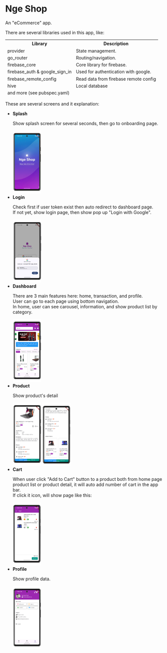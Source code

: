 # Nge Shop

<p>An "eCommerce" app.</p>
<p>There are several libraries used in this app, like: </p>
<table>
  <thead>
    <tr>
      <th>Library</th>
      <th>Description</th>
    </tr>
    <tr>
      <td>provider</td>
      <td>State management.</td>
    </tr>
    <tr>
      <td>go_router</td>
      <td>Routing/navigation.</td>
    </tr>
    <tr>
      <td>firebase_core</td>
      <td>Core library for firebase.</td>
    </tr>
    <tr>
      <td>firebase_auth & google_sign_in</td>
      <td>Used for authentication with google.</td>
    </tr>
    <tr>
      <td>firebase_remote_config</td>
      <td>Read data from firebase remote config</td>
    </tr>
    <tr>
      <td>hive</td>
      <td>Local database</td>
    </tr>
    <tr>
      <td colspan="2">and more (see pubspec.yaml)</td>
    </tr>
  </thead>
</table>
<p>These are several screens and it explanation:</p>
<ul>
  <li>
    <b>Splash</b>
    <p>Show splash screen for several seconds, then go to onboarding page.</p>
    <img src="./git-img/1-splash.png" style="height:200px; width: 90px; object-fit:cover" />
  </li>
  <li>
    <b>Login</b>
    <p>Check first if user token exist then auto redirect to dashboard page.<br />If not yet, show login page, then show pop up "Login with Google".</p>
    <img src="./git-img/2-login.png" style="height:200px; width: 90px; object-fit:cover" />
  </li>
  <li>
    <b>Dashboard</b>
    <p>There are 3 main features here: home, transaction, and profile.<br />User can go to each page using bottom navigation.<br/>In home, user can see carousel, information, and show product list by category.</p>
    <img src="./git-img/3-dashboard.png" style="height:200px; width: 90px; object-fit:cover" />
  </li>
  <li>
    <b>Product</b>
    <p>Show product's detail</p>
    <img src="./git-img/4.1-product.png" style="height:200px; width: 90px; object-fit:cover" />
    <img src="./git-img/4.2-product.png" style="height:200px; width: 90px; object-fit:cover" />
  </li>
  <li>
    <b>Cart</b>
    <p>When user click "Add to Cart" button to a product both from home page product list or product detail, it will auto add number of cart in the app bar.<br />If click it icon, will show page like this:</p>
    <img src="./git-img/5-cart.png" style="height:200px; width: 90px; object-fit:cover" />
  </li>
  <li>
    <b>Profile</b>
    <p>Show profile data.</p>
    <img src="./git-img/6-profile.png" style="height:200px; width: 90px; object-fit:cover" />
  </li>
</ul>